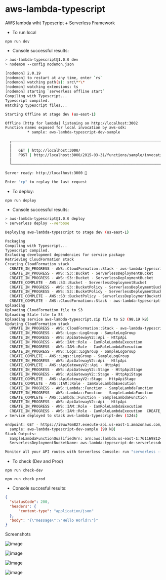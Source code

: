 # aws-lambda-typescript

AWS lambda wiht Typescript + Serverless Framework

  - To run local
  
```
npm run dev
```
 - Console successful results:
 
 ```sh
 > aws-lambda-typescript@1.0.0 dev
> nodemon --config nodemon.json

[nodemon] 2.0.19
[nodemon] to restart at any time, enter `rs`
[nodemon] watching path(s): src\**\*
[nodemon] watching extensions: ts
[nodemon] starting `serverless offline start`
Compiling with Typescript...
Typescript compiled.
Watching typescript files...

Starting Offline at stage dev (us-east-1)

Offline [http for lambda] listening on http://localhost:3002
Function names exposed for local invocation by aws-sdk:
           * sample: aws-lambda-typescript-dev-sample

   ┌──────────────────────────────────────────────────────────────────────────┐
   │                                                                          │
   │   GET | http://localhost:3000/                                           │
   │   POST | http://localhost:3000/2015-03-31/functions/sample/invocations   │
   │                                                                          │
   └──────────────────────────────────────────────────────────────────────────┘

Server ready: http://localhost:3000 🚀

Enter "rp" to replay the last request

 ```

 - To deploy:

```
npm run deploy
```

 - Console successful results:

```sh
> aws-lambda-typescript@1.0.0 deploy
> serverless deploy --verbose

Deploying aws-lambda-typescript to stage dev (us-east-1)

Packaging
Compiling with Typescript...
Typescript compiled.
Excluding development dependencies for service package
Retrieving CloudFormation stack
Creating CloudFormation stack
  CREATE_IN_PROGRESS - AWS::CloudFormation::Stack - aws-lambda-typescript-dev
  CREATE_IN_PROGRESS - AWS::S3::Bucket - ServerlessDeploymentBucket
  CREATE_IN_PROGRESS - AWS::S3::Bucket - ServerlessDeploymentBucket
  CREATE_COMPLETE - AWS::S3::Bucket - ServerlessDeploymentBucket
  CREATE_IN_PROGRESS - AWS::S3::BucketPolicy - ServerlessDeploymentBucketPolicy
  CREATE_IN_PROGRESS - AWS::S3::BucketPolicy - ServerlessDeploymentBucketPolicy
  CREATE_COMPLETE - AWS::S3::BucketPolicy - ServerlessDeploymentBucketPolicy
  CREATE_COMPLETE - AWS::CloudFormation::Stack - aws-lambda-typescript-dev
Uploading
Uploading CloudFormation file to S3
Uploading State file to S3
Uploading service aws-lambda-typescript.zip file to S3 (98.19 kB)
Updating CloudFormation stack
  UPDATE_IN_PROGRESS - AWS::CloudFormation::Stack - aws-lambda-typescript-dev
  CREATE_IN_PROGRESS - AWS::Logs::LogGroup - SampleLogGroup
  CREATE_IN_PROGRESS - AWS::ApiGatewayV2::Api - HttpApi
  CREATE_IN_PROGRESS - AWS::IAM::Role - IamRoleLambdaExecution
  CREATE_IN_PROGRESS - AWS::IAM::Role - IamRoleLambdaExecution
  CREATE_IN_PROGRESS - AWS::Logs::LogGroup - SampleLogGroup
  CREATE_COMPLETE - AWS::Logs::LogGroup - SampleLogGroup
  CREATE_IN_PROGRESS - AWS::ApiGatewayV2::Api - HttpApi
  CREATE_COMPLETE - AWS::ApiGatewayV2::Api - HttpApi
  CREATE_IN_PROGRESS - AWS::ApiGatewayV2::Stage - HttpApiStage
  CREATE_IN_PROGRESS - AWS::ApiGatewayV2::Stage - HttpApiStage
  CREATE_COMPLETE - AWS::ApiGatewayV2::Stage - HttpApiStage
  CREATE_COMPLETE - AWS::IAM::Role - IamRoleLambdaExecution
  CREATE_IN_PROGRESS - AWS::Lambda::Function - SampleLambdaFunction
  CREATE_IN_PROGRESS - AWS::Lambda::Function - SampleLambdaFunction
  CREATE_COMPLETE - AWS::Lambda::Function - SampleLambdaFunction
  CREATE_IN_PROGRESS - AWS::ApiGatewayV2::Api - HttpApi
  CREATE_IN_PROGRESS - AWS::IAM::Role - IamRoleLambdaExecution
  CREATE_IN_PROGRESS - AWS::IAM::Role - IamRoleLambdaExecution  CREATE_IN_PROGRESS - AWS::Logs::LogGroup - SampleLogGroup
✔ Service deployed to stack aws-lambda-typescript-dev (124s)

endpoint: GET - https://i9uw76m827.execute-api.us-east-1.amazonaws.com/functions:
  sample: aws-lambda-typescript-dev-sample (98 kB)
Stack Outputs:
  SampleLambdaFunctionQualifiedArn: arn:aws:lambda:us-east-1:761169812470:function:aws-lambda-typescript-dev-sample:1  HttpApiId: i9uw76m827
  ServerlessDeploymentBucketName: aws-lambda-typescript-de-serverlessdeploymentbuck-1wk377f3l6f7j  HttpApiUrl: https://i9uw76m827.execute-api.us-east-1.amazonaws.com

Monitor all your API routes with Serverless Console: run "serverless --console"
```
 - To check (Dev and Prod)
 
```
npm run check-dev
```
```
npm run check prod
```

  - Console succesful results:
  
  ```json
  {
    "statusCode": 200,
    "headers": {
        "content-type": "application/json"
    },
    "body": "{\"message\":\"Hello World!\"}"
  }
  ```
  
  Screenshots

![image](https://user-images.githubusercontent.com/22874642/182498554-5efbdbc7-f710-40d9-b8f9-4b05d1078207.png)

![image](https://user-images.githubusercontent.com/22874642/182498213-3fb315ee-89be-4eed-bd36-6295d3a2ad53.png)

![image](https://user-images.githubusercontent.com/22874642/182498251-9c661864-7be0-4cda-ae3e-8f9ff76ef045.png)

![image](https://user-images.githubusercontent.com/22874642/182498680-3bc79916-8d05-41a7-b5e4-5ddbadc2795c.png)



